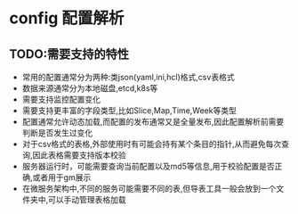 # config 配置解析

## TODO:需要支持的特性

- 常用的配置通常分为两种:类json(yaml,ini,hcl)格式,csv表格式
- 数据来源通常分为本地磁盘,etcd,k8s等
- 需要支持监控配置变化
- 需要支持更丰富的字段类型,比如Slice,Map,Time,Week等类型
- 配置通常允许动态加载,而配置的发布通常又是全量发布,因此配置解析前需要判断是否发生过变化
- 对于csv格式的表格,外部使用时有可能会持有某个条目的指针,从而避免每次查询,因此表格需要支持版本校验
- 服务器运行时，可能需要查询当前配置以及md5等信息,用于校验配置是否正确,或者用于gm展示
- 在微服务架构中,不同的服务可能需要不同的表,但导表工具一般会放到一个文件夹中,可以手动管理表格加载